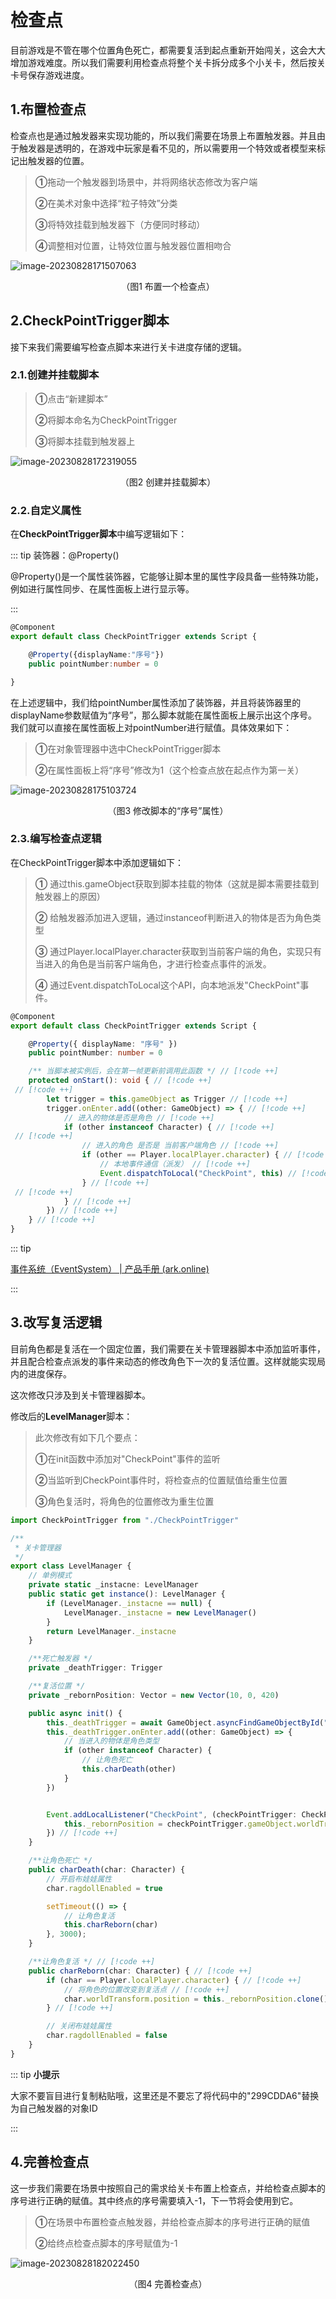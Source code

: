 # 检查点

目前游戏是不管在哪个位置角色死亡，都需要复活到起点重新开始闯关，这会大大增加游戏难度。所以我们需要利用检查点将整个关卡拆分成多个小关卡，然后按关卡号保存游戏进度。

## 1.布置检查点

检查点也是通过触发器来实现功能的，所以我们需要在场景上布置触发器。并且由于触发器是透明的，在游戏中玩家是看不见的，所以需要用一个特效或者模型来标记出触发器的位置。

> **①**拖动一个触发器到场景中，并将网络状态修改为客户端
>
> **②**在美术对象中选择“粒子特效”分类
>
> **③**将特效挂载到触发器下（方便同时移动）
>
> **④**调整相对位置，让特效位置与触发器位置相吻合

![image-20230828171507063](https://arkimg.ark.online/image-20230828171507063.png)

<center>（图1 布置一个检查点）</center>

## 2.CheckPointTrigger脚本

接下来我们需要编写检查点脚本来进行关卡进度存储的逻辑。

### 2.1.创建并挂载脚本

> **①**点击“新建脚本”
>
> **②**将脚本命名为CheckPointTrigger
>
> **③**将脚本挂载到触发器上

![image-20230828172319055](https://arkimg.ark.online/image-20230828172319055.png)

<center>（图2 创建并挂载脚本）</center>

### 2.2.自定义属性

在**CheckPointTrigger脚本**中编写逻辑如下：

::: tip 装饰器：@Property()

@Property()是一个属性装饰器，它能够让脚本里的属性字段具备一些特殊功能，例如进行属性同步、在属性面板上进行显示等。

:::

```ts
@Component
export default class CheckPointTrigger extends Script {

    @Property({displayName:"序号"})
    public pointNumber:number = 0

}
```

在上述逻辑中，我们给pointNumber属性添加了装饰器，并且将装饰器里的displayName参数赋值为“序号”，那么脚本就能在属性面板上展示出这个序号。我们就可以直接在属性面板上对pointNumber进行赋值。具体效果如下：

> **①**在对象管理器中选中CheckPointTrigger脚本
>
> **②**在属性面板上将“序号”修改为1（这个检查点放在起点作为第一关）

![image-20230828175103724](https://arkimg.ark.online/image-20230828175103724.png)

<center>（图3 修改脚本的“序号”属性）</center>

### 2.3.编写检查点逻辑

在CheckPointTrigger脚本中添加逻辑如下：

> **①** 通过this.gameObject获取到脚本挂载的物体（这就是脚本需要挂载到触发器上的原因）
>
> **②** 给触发器添加进入逻辑，通过instanceof判断进入的物体是否为角色类型
>
> **③** 通过Player.localPlayer.character获取到当前客户端的角色，实现只有当进入的角色是当前客户端角色，才进行检查点事件的派发。
>
> **④** 通过Event.dispatchToLocal这个API，向本地派发"CheckPoint"事件。

```ts
@Component
export default class CheckPointTrigger extends Script {

    @Property({ displayName: "序号" })
    public pointNumber: number = 0

    /** 当脚本被实例后，会在第一帧更新前调用此函数 */ // [!code ++]
    protected onStart(): void { // [!code ++]
 // [!code ++]
        let trigger = this.gameObject as Trigger // [!code ++]
        trigger.onEnter.add((other: GameObject) => { // [!code ++]
            // 进入的物体是否是角色 // [!code ++]
            if (other instanceof Character) { // [!code ++]
 // [!code ++]
                // 进入的角色 是否是 当前客户端角色 // [!code ++]
                if (other == Player.localPlayer.character) { // [!code ++]
                    // 本地事件通信（派发） // [!code ++]
                    Event.dispatchToLocal("CheckPoint", this) // [!code ++]
                } // [!code ++]
 // [!code ++]
            } // [!code ++]
        }) // [!code ++]
    } // [!code ++]
}
```

::: tip

[事件系统（EventSystem） | 产品手册 (ark.online)](https://docs.ark.online/Scripting/TheEventSystem.html)

:::

## 3.改写复活逻辑

目前角色都是复活在一个固定位置，我们需要在关卡管理器脚本中添加监听事件，并且配合检查点派发的事件来动态的修改角色下一次的复活位置。这样就能实现局内的进度保存。

这次修改只涉及到关卡管理器脚本。

修改后的**LevelManager**脚本：

> 此次修改有如下几个要点：
>
> **①**在init函数中添加对"CheckPoint"事件的监听
>
> **②**当监听到CheckPoint事件时，将检查点的位置赋值给重生位置
>
> **③**角色复活时，将角色的位置修改为重生位置

```ts
import CheckPointTrigger from "./CheckPointTrigger"

/**
 * 关卡管理器
 */
export class LevelManager {
    // 单例模式
    private static _instacne: LevelManager
    public static get instance(): LevelManager {
        if (LevelManager._instacne == null) {
            LevelManager._instacne = new LevelManager()
        }
        return LevelManager._instacne
    }

    /**死亡触发器 */
    private _deathTrigger: Trigger

    /**复活位置 */
    private _rebornPosition: Vector = new Vector(10, 0, 420)

    public async init() {
        this._deathTrigger = await GameObject.asyncFindGameObjectById("299CDDA6") as Trigger
        this._deathTrigger.onEnter.add((other: GameObject) => {
            // 当进入的物体是角色类型
            if (other instanceof Character) {
                // 让角色死亡
                this.charDeath(other)
            }
        })


        Event.addLocalListener("CheckPoint", (checkPointTrigger: CheckPointTrigger) => { // [!code ++]
            this._rebornPosition = checkPointTrigger.gameObject.worldTransform.position.clone() // [!code ++]
        }) // [!code ++]
    }

    /**让角色死亡 */
    public charDeath(char: Character) {
        // 开启布娃娃属性
        char.ragdollEnabled = true

        setTimeout(() => {
            // 让角色复活
            this.charReborn(char)
        }, 3000);
    }

    /**让角色复活 */ // [!code ++]
    public charReborn(char: Character) { // [!code ++]
        if (char == Player.localPlayer.character) { // [!code ++]
            // 将角色的位置改变到复活点 // [!code ++]
            char.worldTransform.position = this._rebornPosition.clone() // [!code ++]
        } // [!code ++]

        // 关闭布娃娃属性
        char.ragdollEnabled = false
    }
}
```

::: tip **小提示**

大家不要盲目进行复制粘贴哦，这里还是不要忘了将代码中的"299CDDA6"替换为自己触发器的对象ID

:::

## 4.完善检查点

这一步我们需要在场景中按照自己的需求给关卡布置上检查点，并给检查点脚本的序号进行正确的赋值。其中终点的序号需要填入-1，下一节将会使用到它。

> **①**在场景中布置检查点触发器，并给检查点脚本的序号进行正确的赋值
>
> **②**给终点检查点脚本的序号赋值为-1

![image-20230828182022450](https://arkimg.ark.online/image-20230828182022450.png)

<center>（图4 完善检查点）</center>